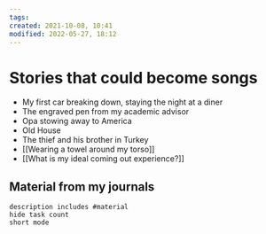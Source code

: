 ```yaml
---
tags: 
created: 2021-10-08, 10:41
modified: 2022-05-27, 18:12
---
```


# Stories that could become songs
- My first car breaking down, staying the night at a diner
- The engraved pen from my academic advisor
- Opa stowing away to America
- Old House
- The thief and his brother in Turkey
- [[Wearing a towel around my torso]]
- [[What is my ideal coming out experience?]]

## Material from my journals
```tasks
description includes #material 
hide task count
short mode
```